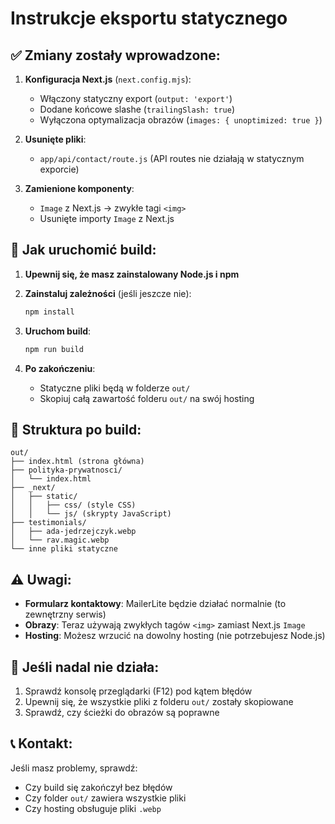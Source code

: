 # Instrukcje eksportu statycznego

## ✅ Zmiany zostały wprowadzone:

1. **Konfiguracja Next.js** (`next.config.mjs`):
   - Włączony statyczny export (`output: 'export'`)
   - Dodane końcowe slashe (`trailingSlash: true`)
   - Wyłączona optymalizacja obrazów (`images: { unoptimized: true }`)

2. **Usunięte pliki**:
   - `app/api/contact/route.js` (API routes nie działają w statycznym exporcie)

3. **Zamienione komponenty**:
   - `Image` z Next.js → zwykłe tagi `<img>`
   - Usunięte importy `Image` z Next.js

## 🚀 Jak uruchomić build:

1. **Upewnij się, że masz zainstalowany Node.js i npm**

2. **Zainstaluj zależności** (jeśli jeszcze nie):
   ```bash
   npm install
   ```

3. **Uruchom build**:
   ```bash
   npm run build
   ```

4. **Po zakończeniu**:
   - Statyczne pliki będą w folderze `out/`
   - Skopiuj całą zawartość folderu `out/` na swój hosting

## 📁 Struktura po build:

```
out/
├── index.html (strona główna)
├── polityka-prywatnosci/
│   └── index.html
├── _next/
│   ├── static/
│   │   ├── css/ (style CSS)
│   │   └── js/ (skrypty JavaScript)
├── testimonials/
│   ├── ada-jedrzejczyk.webp
│   └── rav.magic.webp
└── inne pliki statyczne
```

## ⚠️ Uwagi:

- **Formularz kontaktowy**: MailerLite będzie działać normalnie (to zewnętrzny serwis)
- **Obrazy**: Teraz używają zwykłych tagów `<img>` zamiast Next.js `Image`
- **Hosting**: Możesz wrzucić na dowolny hosting (nie potrzebujesz Node.js)

## 🔧 Jeśli nadal nie działa:

1. Sprawdź konsolę przeglądarki (F12) pod kątem błędów
2. Upewnij się, że wszystkie pliki z folderu `out/` zostały skopiowane
3. Sprawdź, czy ścieżki do obrazów są poprawne

## 📞 Kontakt:

Jeśli masz problemy, sprawdź:
- Czy build się zakończył bez błędów
- Czy folder `out/` zawiera wszystkie pliki
- Czy hosting obsługuje pliki `.webp`
